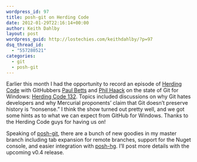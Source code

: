 ```yaml
---
wordpress_id: 97
title: posh-git on Herding Code
date: 2012-01-29T22:16:14+00:00
author: Keith Dahlby
layout: post
wordpress_guid: http://lostechies.com/keithdahlby/?p=97
dsq_thread_id:
  - "557280521"
categories:
  - git
  - posh-git
---
```

Earlier this month I had the opportunity to record an episode of [Herding Code](http://herdingcode.com/) with GitHubbers [Paul Betts](http://blog.paulbetts.org/) and [Phil Haack](http://haacked.com/) on the state of Git for Windows: [Herding Code 132](http://herdingcode.com/?p=384 "Herding Code 132: Phil Haack, Keith Dahlby and Paul Betts on Git for Windows developers"). Topics included discussions on why Git hates developers and why Mercurial proponents&#8217; claim that Git doesn&#8217;t preserve history is &#8220;nonsense.&#8221; I think the show turned out pretty well, and we got some hints as to what we can expect from GitHub for Windows. Thanks to the Herding Code guys for having us on!

Speaking of [posh-git](https://github.com/dahlbyk/posh-git), there are a bunch of new goodies in my master branch including tab expansion for remote branches, support for the Nuget console, and easier integration with [posh-hg](https://github.com/JeremySkinner/posh-hg). I&#8217;ll post more details with the upcoming v0.4 release.